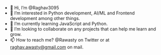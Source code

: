 - 👋 Hi, I’m @Raghav3095
- 👀 I’m interested in Python development, AI/ML and Frontend development among other things.
- 🌱 I’m currently learning JavaScript and Python.
- 💞️ I’m looking to collaborate on any projects that can help me learn and grow.
- 📫 How to reach me? @Rawasty on Twitter or at raghav.awasty@gmail.com on mail.

<!---
Raghav3095/Raghav3095 is a ✨ special ✨ repository because its `README.md` (this file) appears on your GitHub profile.
You can click the Preview link to take a look at your changes.
--->

